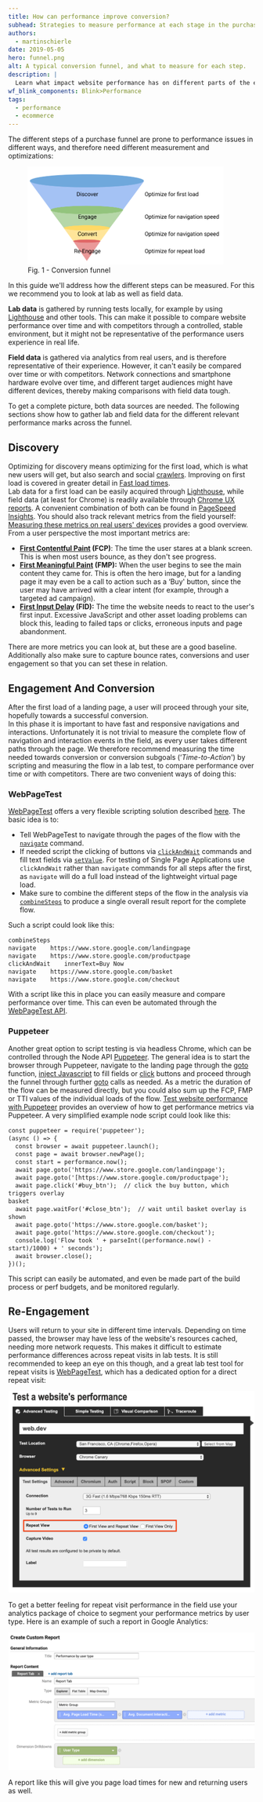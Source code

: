 ```yaml
---
title: How can performance improve conversion?
subhead: Strategies to measure performance at each stage in the purchase funnel
authors: 
  - martinschierle
date: 2019-05-05
hero: funnel.png
alt: A typical conversion funnel, and what to measure for each step.
description: |
  Learn what impact website performance has on different parts of the e-commerce funnel
wf_blink_components: Blink>Performance
tags:
  - performance
  - ecommerce
---
```


The different steps of a purchase funnel are prone to performance issues in
different ways, and therefore need different measurement and optimizations:

<figure class="w-figure  w-figure--center">
  <img src="./funnel.png" alt="" style="max-width: 400px;">
  <figcaption class="w-figcaption">
    Fig. 1 - Conversion funnel
  </figcaption>
</figure>

In this guide we'll address how the different steps can be measured. For this we
recommend you to look at lab as well as field data.

**Lab data** is gathered by running tests locally, for example by using
[Lighthouse](https://web.dev/fast/discover-performance-opportunities-with-lighthouse)
and other tools.  This can make it possible  to compare website performance over
time and with competitors through a controlled, stable environment, but it might
not be representative of the performance users experience in real life.   

**Field data** is gathered via analytics from real users, and is therefore
representative of their experience. However, it can't easily be compared over
time or with competitors. Network connections and smartphone hardware evolve
over time, and different target audiences might have different devices, thereby
making comparisons with field data tough.   

To get a complete picture, both data sources are needed. The following sections
show how to gather lab and field data for the different relevant performance
marks across the funnel.

## Discovery

Optimizing for discovery means optimizing for the first load, which is what new
users  will get, but also search and social
[crawlers](https://developers.google.com/search/docs/guides/rendering). Improving on first load is
covered in greater detail in [Fast load times](/fast).   
Lab data for a first load can be easily acquired through
[Lighthouse](https://web.dev/fast/discover-performance-opportunities-with-lighthouse),
while field data (at least for Chrome) is readily available through [Chrome UX
reports](https://web.dev/fast/chrome-ux-report). A convenient combination of
both can be found in [PageSpeed
Insights](https://developers.google.com/speed/pagespeed/insights/). You should
also track relevant metrics from the field yourself:
[Measuring these metrics on real users' devices](https://developers.google.com/web/fundamentals/performance/user-centric-performance-metrics#measuring_these_metrics_on_real_users_devices)
provides a good overview.  
From a user perspective the most important metrics are:

+   **[First Contentful Paint](https://developers.google.com/web/fundamentals/performance/user-centric-performance-metrics#tracking_fpfcp)
    (FCP)**: The time the user stares at a blank screen. This is
    when most users bounce, as they don't see progress.
+   **[First Meaningful Paint](https://developers.google.com/web/fundamentals/performance/user-centric-performance-metrics#tracking_fmp_using_hero_elements)
    (FMP):** When the user begins to see the main content they came for. This
    is often the hero image, but for a landing page it may even be a call to
    action such as a ‘Buy' button, since the user may have arrived with a clear
    intent (for example, through a targeted ad campaign).
+   **[First Input Delay](https://developers.google.com/web/updates/2018/05/first-input-delay)
    (FID):** The time the website needs to react to the user's first input.
    Excessive JavaScript and other asset loading problems can block this,
    leading to failed taps or clicks, erroneous inputs and page abandonment.

There are more metrics you can look at, but these are a good baseline. Additionally also make sure to capture bounce rates, conversions and user engagement so that you can set these in relation.

## Engagement And Conversion

After the first load of a landing page, a user will proceed through your site,
hopefully towards a successful conversion.   
In this phase it is important to have fast and responsive navigations and
interactions. Unfortunately it is not trivial to measure the complete flow of
navigation and interaction events in the field, as every user takes different
paths through the page. We therefore recommend measuring the time needed towards
conversion or conversion subgoals (‘_Time-to-Action_') by scripting and
measuring the flow in a lab test, to compare performance over time or with
competitors. There are two convenient ways of doing this:

### WebPageTest

[WebPageTest](https://www.webpagetest.org/) offers a very flexible scripting
solution described
[here](https://sites.google.com/a/webpagetest.org/docs/using-webpagetest/scripting).
The basic idea is to:

+   Tell WebPageTest to navigate through the pages of the flow with the
    [`navigate`](https://sites.google.com/a/webpagetest.org/docs/using-webpagetest/scripting#TOC-navigate)
    command.
+   If needed script the clicking of buttons via
    [`clickAndWait`](https://sites.google.com/a/webpagetest.org/docs/using-webpagetest/scripting#TOC-clickAndWait)
    commands and fill text fields via
    [`setValue`](https://sites.google.com/a/webpagetest.org/docs/using-webpagetest/scripting#TOC-setValue).
    For testing of Single Page Applications use `clickAndWait` rather than
    `navigate` commands for all steps after the first, as `navigate` will do a
    full load instead of the lightweight virtual page load.
+   Make sure to combine the different steps of the flow in the analysis via
    [`combineSteps`](https://sites.google.com/a/webpagetest.org/docs/using-webpagetest/scripting#TOC-combineSteps)
    to produce a single overall result report for the complete flow.

Such a script could look like this:

```
combineSteps  
navigate	https://www.store.google.com/landingpage  
navigate	https://www.store.google.com/productpage
clickAndWait	innerText=Buy Now  
navigate	https://www.store.google.com/basket  
navigate	https://www.store.google.com/checkout
```

With a script like this in place you can easily measure and compare performance
over time. This can even be automated through the
[WebPageTest API](https://sites.google.com/a/webpagetest.org/docs/advanced-features/webpagetest-restful-apis).

### Puppeteer

Another great option to script testing is via headless Chrome, which can be
controlled through the Node API
[Puppeteer](https://github.com/GoogleChrome/puppeteer). The general idea is to
start the browser through Puppeteer, navigate to the landing page through the
[goto](https://github.com/GoogleChrome/puppeteer/blob/master/docs/api.md#pagegotourl-options)
function,
[inject Javascript](https://github.com/GoogleChrome/puppeteer/blob/master/docs/api.md#pageevaluatepagefunction-args)
to fill fields or
[click](https://github.com/GoogleChrome/puppeteer/blob/master/docs/api.md#pageclickselector-options)
buttons and proceed through the funnel through further
[goto](https://github.com/GoogleChrome/puppeteer/blob/master/docs/api.md#pagegotourl-options)
calls as needed. As a metric the duration of the flow can be measured directly,
but you could also sum up the FCP, FMP or TTI values of the individual loads of
the flow.
[Test website performance with Puppeteer](https://michaljanaszek.com/blog/test-website-performance-with-puppeteer)
provides an overview of how to get performance metrics via Puppeteer. A very
simplified example node script could look like this:

```
const puppeteer = require('puppeteer');
(async () => {  
  const browser = await puppeteer.launch();  
  const page = await browser.newPage();  
  const start = performance.now();  
  await page.goto('https://www.store.google.com/landingpage');  
  await page.goto('[https://www.store.google.com/productpage');  
  await page.click('#buy_btn');  // click the buy button, which triggers overlay
basket  
  await page.waitFor('#close_btn');  // wait until basket overlay is shown  
  await page.goto('https://www.store.google.com/basket');  
  await page.goto('https://www.store.google.com/checkout');  
  console.log('Flow took ' + parseInt((performance.now() - start)/1000) + ' seconds');  
  await browser.close();  
})();
```

This script can easily be automated, and even be made part of the build process
or perf budgets, and be monitored regularly.

## Re-Engagement

Users will return to your site in different time intervals. Depending on time
passed, the browser may have less of the website's resources cached, needing
more network requests. This makes it difficult to estimate performance
differences across repeat visits in lab tests. It is still recommended to keep
an eye on this though, and a great lab test tool for repeat visits is
[WebPageTest](https://www.webpagetest.org/), which has a dedicated option for a
direct repeat visit:

![image](webpagetest_repeat.png)

To get a better feeling for repeat visit performance in the field use your
analytics package of choice to segment your performance metrics by user type.
Here is an example of such a report in Google Analytics:

![image](ga_speed_repeat.png)

A report like this will give you page load times for new and returning users as well.
